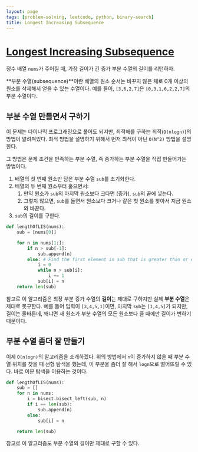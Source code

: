 ```yaml
---
layout: page
tags: [problem-solving, leetcode, python, binary-search]
title: Longest Increasing Subsequence
---
```


# [Longest Increasing Subsequence](https://leetcode.com/problems/longest-increasing-subsequence/)

 정수 배열 `nums`가 주어질 때, 가장 길이가 긴 증가 부분 수열의 길이를
 리턴하자.

 **부분 수열(subsequence)**이란 배열의 원소 순서는 바꾸지 않은 채로
 0개 이상의 원소를 삭제해서 얻을 수 있는 수열이다. 예를 들어,
 `[3,6,2,7]`은 `[0,3,1,6,2,2,7]`의 부분 수열이다.

## 부분 수열 만들면서 구하기

 이 문제는 다이나믹 프로그래밍으로 풀어도 되지만, 최적해를 구하는
 최적(`O(nlogn)`)의 방법이 알려져있다. 최적 방법을 설명하기 위해서
 먼저 최적이 아닌 `O(N^2)` 방법을 설명한다.

 그 방법은 문제 조건을 만족하는 부분 수열, 즉 증가하는 부분 수열을
 직접 만들어가는 방법이다.

 1. 배열의 첫 번째 원소만 담은 부분 수열 `sub`를 초기화한다.
 2. 배열의 두 번째 원소부터 훑으면서:
    1. 만약 원소가 `sub`의 마지막 원소보다 크다면 (증가), `sub`의 끝에
       넣는다.
    2. 그렇지 않으면, `sub`를 돌면서 원소보다 크거나 같은 첫 원소를
       찾아서 지금 원소와 바꾼다.
 3. `sub`의 길이를 구한다.

```python
def lengthOfLIS(nums):
    sub = [nums[0]]

    for n in nums[1:]:
        if n > sub[-1]:
            sub.append(n)
        else: # Find the first element in sub that is greater than or equal to n
            i = 0
            while n > sub[i]:
                i += 1
            sub[i] = n
    return len(sub)
```

 참고로 이 알고리즘은 최장 부분 증가 수열의 **길이**는 제대로 구하지만
 실제 **부분 수열**은 제대로 못구한다. 예를 들어 입력이
 `[3,4,5,1]`이면, 마지막 `sub`는 `[1,4,5]`가 되지만, 길이는 올바른데,
 왜냐면 새 원소가 부분 수열의 모든 원소보다 클 때에만 길이가 변하기
 때문이다.

## 부분 수열 좀더 잘 만들기

 이제 `O(nlogn)`의 알고리즘을 소개하겠다. 위의 방법에서 `n`이 증가하지
 않을 때 부분 수열 위치를 찾을 때 선형 탐색을 했는데, 이 부분을 좀더
 잘 해서 `logn`으로 떨어뜨릴 수 있다. 바로 이분 탐색을 이용하는
 것이다.

```python
def lengthOfLIS(nums):
    sub = []
    for n in nums:
        i = bisect.bisect_left(sub, n)
        if i == len(sub):
            sub.append(n)
        else:
            sub[i] = n

    return len(sub)
```


 참고로 이 알고리즘도 부분 수열의 길이만 제대로 구할 수 있다.
